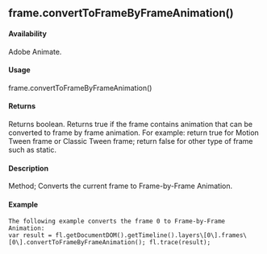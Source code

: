 ## frame.convertToFrameByFrameAnimation()

#### Availability

Adobe Animate.

#### Usage

frame.convertToFrameByFrameAnimation()

#### Returns

Returns boolean. Returns true if the frame contains animation that can be converted to frame by frame animation. For example: return true for Motion Tween frame or Classic Tween frame; return false for other type of frame such as static.

#### Description

Method; Converts the current frame to Frame-by-Frame Animation.

#### Example

```
The following example converts the frame 0 to Frame-by-Frame Animation:
var result = fl.getDocumentDOM().getTimeline().layers\[0\].frames\[0\].convertToFrameByFrameAnimation(); fl.trace(result);

```